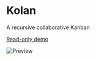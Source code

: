 # Kolan

A recursive collaborative Kanban

[Read-only demo](https://kolan.smrk.me/Board/WDRGEzAw4)

![Preview](https://i.imgur.com/cvNpES1.png)

